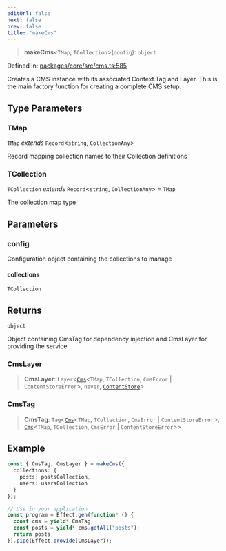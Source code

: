 ```yaml
---
editUrl: false
next: false
prev: false
title: "makeCms"
---
```


> **makeCms**\<`TMap`, `TCollection`\>(`config`): `object`

Defined in: [packages/core/src/cms.ts:585](https://github.com/bitswired/foldcms/blob/19c9e600da6c0170e8229bb7e1889de08e1cce6f/packages/core/src/cms.ts#L585)

Creates a CMS instance with its associated Context.Tag and Layer.
This is the main factory function for creating a complete CMS setup.

## Type Parameters

### TMap

`TMap` *extends* `Record`\<`string`, `CollectionAny`\>

Record mapping collection names to their Collection definitions

### TCollection

`TCollection` *extends* `Record`\<`string`, `CollectionAny`\> = `TMap`

The collection map type

## Parameters

### config

Configuration object containing the collections to manage

#### collections

`TCollection`

## Returns

`object`

Object containing CmsTag for dependency injection and CmsLayer for providing the service

### CmsLayer

> **CmsLayer**: `Layer`\<[`Cms`](/api/cms/interfaces/cms/)\<`TMap`, `TCollection`, `CmsError` \| `ContentStoreError`\>, `never`, [`ContentStore`](/api/cms/classes/contentstore/)\>

### CmsTag

> **CmsTag**: `Tag`\<[`Cms`](/api/cms/interfaces/cms/)\<`TMap`, `TCollection`, `CmsError` \| `ContentStoreError`\>, [`Cms`](/api/cms/interfaces/cms/)\<`TMap`, `TCollection`, `CmsError` \| `ContentStoreError`\>\>

## Example

```typescript
const { CmsTag, CmsLayer } = makeCms({
  collections: {
    posts: postsCollection,
    users: usersCollection
  }
});

// Use in your application
const program = Effect.gen(function* () {
  const cms = yield* CmsTag;
  const posts = yield* cms.getAll("posts");
  return posts;
}).pipe(Effect.provide(CmsLayer));
```
